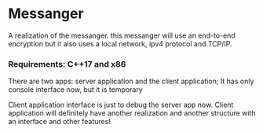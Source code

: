 # Messanger
A realization of the messanger.
this messanger will use an end-to-end encryption but it also uses a local network, ipv4 protocol and TCP/IP.

### Requirements: C++17 and x86
There are two apps: server application and the client application;
It has only console interface now, but it is temporary

Client application interface is just to debug the server app now. Client application will definitely have another realization and another structure with an interface and other features!
